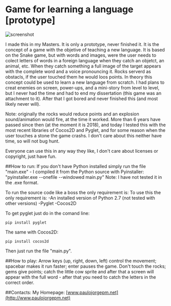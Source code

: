 # Game for learning a language [prototype]

![screenshot](http://www.paulojorgepm.net/static/images/language_game.png)

I made this in my Masters. It is only a prototype, never finished it. It is the concept of a game with the objetive of teaching a new language. It is based on the Snake game, but with words and images, were the user needs to colect letters of words in a foreign language when they catch an objetct, an animal, etc. When they catch something a full image of the target appears with the complete word and a voice pronouncing it. Rocks serverd as obstacls, if the user touched them he would loos points. In theory this concept could be used to learn a new language from scratch. I had plans to creat enemies on screen, power-ups, and a mini-story from level to level, but I never had the time and had to end my dissertation (this game was an attachment
 to it). After that I got bored and never finished this (and most likely never will).

Note: originally the rocks would reduce points and an explosion sound/animation would fire, at the time it worked. More than 6 years have passed since then (at the moment it is 2018), and today I tested this with the most recent libraries of Cocos2D and Pyglet, and for some reason when the user touches a stone the game crashs. I don't care about this neither have time, so will not bug hunt.

Everyone can use this in any way they like, I don't care about licenses or copyright, just have fun.

##How to run:
If you don't have Python installed simply run the file "main.exe" - I compiled it from the Python source with Pyinstaller: "pyinstaller.exe --onefile --windowed main.py"
Note: I have not tested it in the .exe format.

To run the source code like a boss the only requirement is:
To use this the only requirement is:
-An installed version of Python 2.7 (not tested with other versions)
-Pyglet
-Cocos2D

To get pyglet just do in the comand line:
```
pip install pyglet
```

The same with Cocos2D:
```
pip install cocos2d
```

Then just run the file "main.py". 

##How to play:
Arrow keys (up, right, down, left) control the movement; spacebar makes it run faster; enter pauses the game. Don't touch the rocks; gems give points; catch the little cow sprite and after that a screen will appear with the full word - after that you need to catch the letters in the correct order.

##Contacts:
My Homepage: [www.paulojorgepm.net](http://www.paulojorgepm.net)